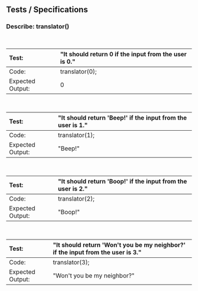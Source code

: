 ## Tests / Specifications

### Describe: translator()
<br>

|Test:            |"It should return 0 if the input from the user is 0."|
|:---             | :---                                                |
|Code:            |translator(0);|
|Expected Output: | 0 |
<br>

|Test:            |"It should return 'Beep!' if the input from the user is 1."|
|:---             | :---                                                |
|Code:            |translator(1);|
|Expected Output: |"Beep!" |
<br>

|Test:            |"It should return 'Boop!' if the input from the user is 2."|
|:---             | :---                                                |
|Code:            |translator(2);|
|Expected Output: |"Boop!" |
<br>

|Test:            |"It should return 'Won't you be my neighbor?' if the input from the user is 3."|
|:---             | :---                                                |
|Code:            |translator(3);|
|Expected Output: |"Won't you be my neighbor?" |